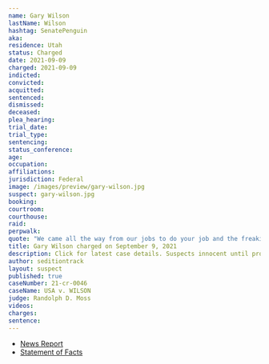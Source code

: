 ```yaml
---
name: Gary Wilson
lastName: Wilson
hashtag: SenatePenguin
aka:
residence: Utah
status: Charged
date: 2021-09-09
charged: 2021-09-09
indicted:
convicted:
acquitted:
sentenced:
dismissed:
deceased:
plea_hearing:
trial_date:
trial_type:
sentencing:
status_conference:
age:
occupation:
affiliations:
jurisdiction: Federal
image: /images/preview/gary-wilson.jpg
suspect: gary-wilson.jpg
booking:
courtroom:
courthouse:
raid:
perpwalk:
quote: "We came all the way from our jobs to do your job and the freaking senators’ job."
title: Gary Wilson charged on September 9, 2021
description: Click for latest case details. Suspects innocent until proven guilty.
author: seditiontrack
layout: suspect
published: true
caseNumber: 21-cr-0046
caseName: USA v. WILSON
judge: Randolph D. Moss
videos:
charges:
sentence:
---
```

- [News Report](https://www.ksl.com/article/50322007/whats-happened-to-the-8-utahns-charged-in-the-us-capitol-riot)
- [Statement of Facts](https://s3.documentcloud.org/documents/21062164/9-9-21-us-v-gary-wilson-complaint-affidavit.pdf)
